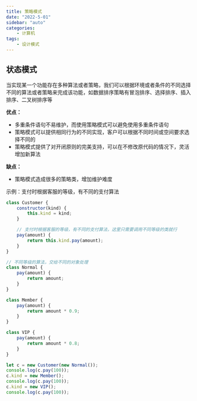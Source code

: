 ```yaml
---
title: 策略模式
date: "2022-5-01"
sidebar: "auto"
categories:
    - 计算机
tags:
    - 设计模式
---
```


## 状态模式

当实现某一个功能存在多种算法或者策略，我们可以根据环境或者条件的不同选择不同的算法或者策略来完成该功能，如数据排序策略有冒泡排序、选择排序、插入排序、二叉树排序等

**优点：**

-   多重条件语句不易维护，而使用策略模式可以避免使用多重条件语句
-   策略模式可以提供相同行为的不同实现，客户可以根据不同时间或空间要求选择不同的
-   策略模式提供了对开闭原则的完美支持，可以在不修改原代码的情况下，灵活增加新算法

**缺点：**

-   策略模式造成很多的策略类，增加维护难度


示例：支付时根据客服的等级，有不同的支付算法
```js
class Customer {
    constructor(kind) {
        this.kind = kind;
    }

    // 支付时根据客服的等级，有不同的支付算法，这里只需要调用不同等级的类就行
    pay(amount) {
        return this.kind.pay(amount);
    }
}

// 不同等级的算法，交给不同的对象处理
class Normal {
    pay(amount) {
        return amount;
    }
}

class Member {
    pay(amount) {
        return amount * 0.9;
    }
}

class VIP {
    pay(amount) {
        return amount * 0.8;
    }
}

let c = new Customer(new Normal());
console.log(c.pay(100));
c.kind = new Member();
console.log(c.pay(100));
c.kind = new VIP();
console.log(c.pay(100));
```